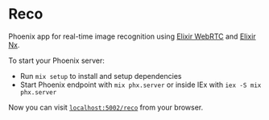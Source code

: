 # Reco

Phoenix app for real-time image recognition using [Elixir WebRTC](https://github.com/elixir-webrtc) and [Elixir Nx](https://github.com/elixir-nx/nx).

To start your Phoenix server:

  * Run `mix setup` to install and setup dependencies
  * Start Phoenix endpoint with `mix phx.server` or inside IEx with `iex -S mix phx.server`

Now you can visit [`localhost:5002/reco`](http://localhost:5002/reco) from your browser.
